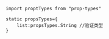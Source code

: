     import proptTypes from "prop-types"
    
    static propsTypes={
        list:propsTypes.String //验证类型
    }